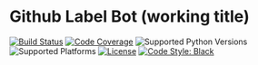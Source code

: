 # Github Label Bot (working title)
[![Build Status](https://travis-ci.com/slarse/github-label-bot.svg)](https://travis-ci.com/slarse/github-label-bot)
[![Code Coverage](https://codecov.io/gh/slarse/github-label-bot/branch/master/graph/badge.svg)](https://codecov.io/gh/slarse/github-label-bot)
![Supported Python Versions](https://img.shields.io/badge/python-3.7-blue.svg)
![Supported Platforms](https://img.shields.io/badge/platforms-Linux-blue.svg)
[![License](https://img.shields.io/badge/license-MIT-blue.svg)](LICENSE)
[![Code Style: Black](https://img.shields.io/badge/code%20style-black-000000.svg)](https://github.com/ambv/black)
